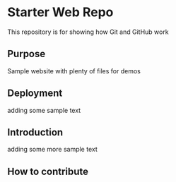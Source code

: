 # Starter Web Repo

This repository is for showing how Git and GitHub work

## Purpose

Sample website with plenty of files for demos

## Deployment 

adding some sample text

## Introduction

adding some more sample text

## How to contribute